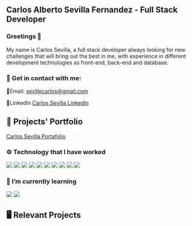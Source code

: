## Carlos Alberto Sevilla Fernandez - Full Stack Developer
### Greetings  🤝

My name is Carlos Sevilla, a full stack developer always looking for new challenges that will bring out the best in me, with experience in different development technologies as front-end, back-end and database.

### 📇 Get in contact with me: 

📧Email: sevillecarlos@gmail.com

🔗LinkedIn [Carlos Sevilla LinkedIn](https://www.linkedin.com/in/carlos-alberto-sevilla/)
## :briefcase: Projects' Portfolio

[Carlos Sevilla Portafolio](https://carlos-sevilla.netlify.app/)

### ⚙️ Technology that I have worked

![](https://img.shields.io/badge/Front--End-HTML-orange)
![](https://img.shields.io/badge/Front--End-CSS-blue)
![](https://img.shields.io/badge/Front--End-JavaScript-yellow)
![](https://img.shields.io/badge/Front--End-TypeScript-blue)
![](https://img.shields.io/badge/Front--End-Vue-green)
![](https://img.shields.io/badge/Back--End-ReactAndRedux-purple)
![](https://img.shields.io/badge/Back--End-Vuex-green)
![](https://img.shields.io/badge/Back--End-Ruby-red)
![](https://img.shields.io/badge/Back--End-RubyOnRails-red)
![](https://img.shields.io/badge/Back--End-NodeJS-green)
### 📖 I’m currently learning 
![](https://img.shields.io/badge/Front--End-Ember-red)
![](https://img.shields.io/badge/Back--End-DJango-green)

## 🖥️ Relevant Projects
